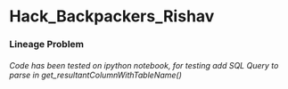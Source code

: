 # Hack_Backpackers_Rishav

### Lineage Problem
###### Code has been tested on ipython notebook, for testing add SQL Query to parse in get_resultantColumnWithTableName()
